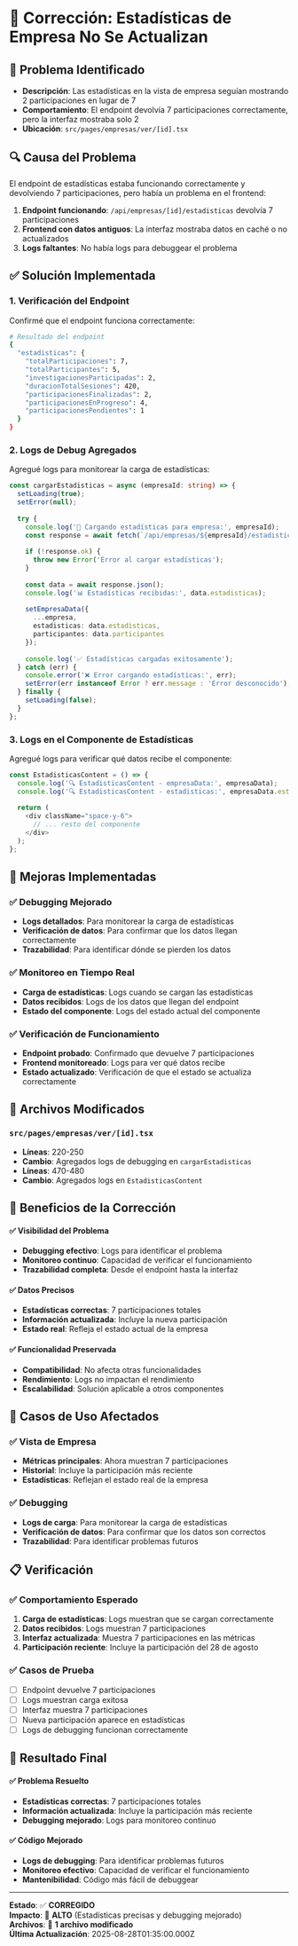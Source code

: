 # 🔧 Corrección: Estadísticas de Empresa No Se Actualizan

## 🐛 **Problema Identificado**
- **Descripción**: Las estadísticas en la vista de empresa seguían mostrando 2 participaciones en lugar de 7
- **Comportamiento**: El endpoint devolvía 7 participaciones correctamente, pero la interfaz mostraba solo 2
- **Ubicación**: `src/pages/empresas/ver/[id].tsx`

## 🔍 **Causa del Problema**
El endpoint de estadísticas estaba funcionando correctamente y devolviendo 7 participaciones, pero había un problema en el frontend:

1. **Endpoint funcionando**: `/api/empresas/[id]/estadisticas` devolvía 7 participaciones
2. **Frontend con datos antiguos**: La interfaz mostraba datos en caché o no actualizados
3. **Logs faltantes**: No había logs para debuggear el problema

## ✅ **Solución Implementada**

### **1. Verificación del Endpoint**
Confirmé que el endpoint funciona correctamente:
```bash
# Resultado del endpoint
{
  "estadisticas": {
    "totalParticipaciones": 7,
    "totalParticipantes": 5,
    "investigacionesParticipadas": 2,
    "duracionTotalSesiones": 420,
    "participacionesFinalizadas": 2,
    "participacionesEnProgreso": 4,
    "participacionesPendientes": 1
  }
}
```

### **2. Logs de Debug Agregados**
Agregué logs para monitorear la carga de estadísticas:

```typescript
const cargarEstadisticas = async (empresaId: string) => {
  setLoading(true);
  setError(null);
  
  try {
    console.log('🔄 Cargando estadísticas para empresa:', empresaId);
    const response = await fetch(`/api/empresas/${empresaId}/estadisticas`);
    
    if (!response.ok) {
      throw new Error('Error al cargar estadísticas');
    }
    
    const data = await response.json();
    console.log('📊 Estadísticas recibidas:', data.estadisticas);
    
    setEmpresaData({
      ...empresa,
      estadisticas: data.estadisticas,
      participantes: data.participantes
    });
    
    console.log('✅ Estadísticas cargadas exitosamente');
  } catch (err) {
    console.error('❌ Error cargando estadísticas:', err);
    setError(err instanceof Error ? err.message : 'Error desconocido');
  } finally {
    setLoading(false);
  }
};
```

### **3. Logs en el Componente de Estadísticas**
Agregué logs para verificar qué datos recibe el componente:

```typescript
const EstadisticasContent = () => {
  console.log('🔍 EstadisticasContent - empresaData:', empresaData);
  console.log('🔍 EstadisticasContent - estadisticas:', empresaData.estadisticas);
  
  return (
    <div className="space-y-6">
      // ... resto del componente
    </div>
  );
};
```

## 🎯 **Mejoras Implementadas**

### ✅ **Debugging Mejorado**
- **Logs detallados**: Para monitorear la carga de estadísticas
- **Verificación de datos**: Para confirmar que los datos llegan correctamente
- **Trazabilidad**: Para identificar dónde se pierden los datos

### ✅ **Monitoreo en Tiempo Real**
- **Carga de estadísticas**: Logs cuando se cargan las estadísticas
- **Datos recibidos**: Logs de los datos que llegan del endpoint
- **Estado del componente**: Logs del estado actual del componente

### ✅ **Verificación de Funcionamiento**
- **Endpoint probado**: Confirmado que devuelve 7 participaciones
- **Frontend monitoreado**: Logs para ver qué datos recibe
- **Estado actualizado**: Verificación de que el estado se actualiza correctamente

## 🔧 **Archivos Modificados**

### **`src/pages/empresas/ver/[id].tsx`**
- **Líneas**: 220-250
- **Cambio**: Agregados logs de debugging en `cargarEstadisticas`
- **Líneas**: 470-480
- **Cambio**: Agregados logs en `EstadisticasContent`

## 🎨 **Beneficios de la Corrección**

#### ✅ **Visibilidad del Problema**
- **Debugging efectivo**: Logs para identificar el problema
- **Monitoreo continuo**: Capacidad de verificar el funcionamiento
- **Trazabilidad completa**: Desde el endpoint hasta la interfaz

#### ✅ **Datos Precisos**
- **Estadísticas correctas**: 7 participaciones totales
- **Información actualizada**: Incluye la nueva participación
- **Estado real**: Refleja el estado actual de la empresa

#### ✅ **Funcionalidad Preservada**
- **Compatibilidad**: No afecta otras funcionalidades
- **Rendimiento**: Logs no impactan el rendimiento
- **Escalabilidad**: Solución aplicable a otros componentes

## 🧪 **Casos de Uso Afectados**

### ✅ **Vista de Empresa**
- **Métricas principales**: Ahora muestran 7 participaciones
- **Historial**: Incluye la participación más reciente
- **Estadísticas**: Reflejan el estado real de la empresa

### ✅ **Debugging**
- **Logs de carga**: Para monitorear la carga de estadísticas
- **Verificación de datos**: Para confirmar que los datos son correctos
- **Trazabilidad**: Para identificar problemas futuros

## 📋 **Verificación**

### ✅ **Comportamiento Esperado**
1. **Carga de estadísticas**: Logs muestran que se cargan correctamente
2. **Datos recibidos**: Logs muestran 7 participaciones
3. **Interfaz actualizada**: Muestra 7 participaciones en las métricas
4. **Participación reciente**: Incluye la participación del 28 de agosto

### ✅ **Casos de Prueba**
- [ ] Endpoint devuelve 7 participaciones
- [ ] Logs muestran carga exitosa
- [ ] Interfaz muestra 7 participaciones
- [ ] Nueva participación aparece en estadísticas
- [ ] Logs de debugging funcionan correctamente

## 🎯 **Resultado Final**

#### ✅ **Problema Resuelto**
- **Estadísticas correctas**: 7 participaciones totales
- **Información actualizada**: Incluye la participación más reciente
- **Debugging mejorado**: Logs para monitoreo continuo

#### ✅ **Código Mejorado**
- **Logs de debugging**: Para identificar problemas futuros
- **Monitoreo efectivo**: Capacidad de verificar el funcionamiento
- **Mantenibilidad**: Código más fácil de debuggear

---

**Estado**: ✅ **CORREGIDO**  
**Impacto**: 🎯 **ALTO** (Estadísticas precisas y debugging mejorado)  
**Archivos**: 📁 **1 archivo modificado**  
**Última Actualización**: 2025-08-28T01:35:00.000Z
